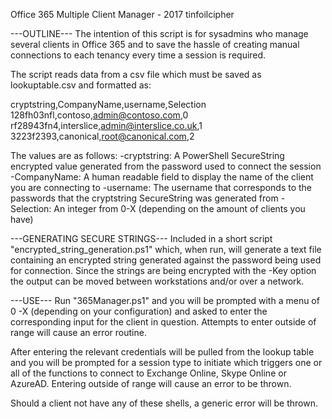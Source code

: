 Office 365 Multiple Client Manager - 2017 tinfoilcipher

---OUTLINE---
The intention of this script is for sysadmins who manage several clients in Office 365 and to save the hassle of creating
manual connections to each tenancy every time a session is required.

The script reads data from a csv file which must be saved as lookuptable.csv and formatted as:

cryptstring,CompanyName,username,Selection
128fh03nfl,contoso,admin@contoso.com,0
rf28943fn4,interslice,admin@interslice.co.uk,1
3223f2393,canonical,root@canonical.com,2

The values are as follows:
-cryptstring: A PowerShell SecureString encrypted value generated from the password used to connect the session
-CompanyName: A human readable field to display the name of the client you are connecting to
-username: The username that corresponds to the passwords that the cryptstring SecureString was generated from
-Selection: An integer from 0-X (depending on the amount of clients you have)

---GENERATING SECURE STRINGS---
Included in a short script "encrypted_string_generation.ps1" which, when run, will generate a text file containing an encrypted string generated against the password being used for connection. Since the strings are being encrypted with the -Key option the output can be moved between workstations and/or over a network.

---USE---
Run "365Manager.ps1" and you will be prompted with a menu of 0 -X (depending on your configuration) and asked to enter the corresponding input for the client in question. Attempts to enter outside of range will cause an error routine.

After entering the relevant credentials will be pulled from the lookup table and you will be prompted for a session type to initiate which triggers one or all of the functions to connect to Exchange Online, Skype Online or AzureAD. Entering outside of range will cause an error to be thrown.

Should a client not have any of these shells, a generic error will be thrown.
